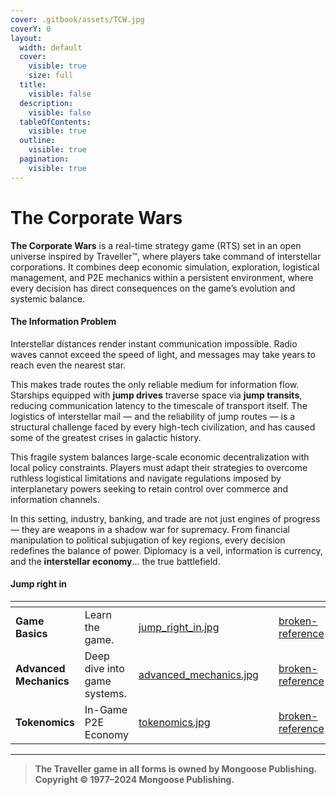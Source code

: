 ```yaml
---
cover: .gitbook/assets/TCW.jpg
coverY: 0
layout:
  width: default
  cover:
    visible: true
    size: full
  title:
    visible: false
  description:
    visible: false
  tableOfContents:
    visible: true
  outline:
    visible: true
  pagination:
    visible: true
---
```


# The Corporate Wars

**The Corporate Wars** is a real-time strategy game (RTS) set in an open universe inspired by Traveller™, where players take command of interstellar corporations. It combines deep economic simulation, exploration, logistical management, and P2E mechanics within a persistent environment, where every decision has direct consequences on the game’s evolution and systemic balance.

#### The Information Problem

Interstellar distances render instant communication impossible. Radio waves cannot exceed the speed of light, and messages may take years to reach even the nearest star.

This makes trade routes the only reliable medium for information flow. Starships equipped with **jump drives** traverse space via **jump transits**, reducing communication latency to the timescale of transport itself. The logistics of interstellar mail — and the reliability of jump routes — is a structural challenge faced by every high-tech civilization, and has caused some of the greatest crises in galactic history.

This fragile system balances large-scale economic decentralization with local policy constraints. Players must adapt their strategies to overcome ruthless logistical limitations and navigate regulations imposed by interplanetary powers seeking to retain control over commerce and information channels.

In this setting, industry, banking, and trade are not just engines of progress — they are weapons in a shadow war for supremacy. From financial manipulation to political subjugation of key regions, every decision redefines the balance of power. Diplomacy is a veil, information is currency, and the **interstellar economy**... the true battlefield.

#### Jump right in

<table data-view="cards"><thead><tr><th></th><th></th><th data-hidden data-card-cover data-type="files"></th><th data-hidden></th><th data-hidden data-card-target data-type="content-ref"></th></tr></thead><tbody><tr><td><strong>Game Basics</strong></td><td>Learn the game.</td><td><a href=".gitbook/assets/jump_right_in.jpg">jump_right_in.jpg</a></td><td></td><td><a href="broken-reference/">broken-reference</a></td></tr><tr><td><strong>Advanced Mechanics</strong></td><td>Deep dive into game systems.</td><td><a href=".gitbook/assets/advanced_mechanics.jpg">advanced_mechanics.jpg</a></td><td></td><td><a href="broken-reference/">broken-reference</a></td></tr><tr><td><strong>Tokenomics</strong></td><td>In-Game P2E Economy</td><td><a href=".gitbook/assets/tokenomics.jpg">tokenomics.jpg</a></td><td></td><td><a href="broken-reference/">broken-reference</a></td></tr></tbody></table>

***

> **The Traveller game in all forms is owned by Mongoose Publishing.**\
> **Copyright © 1977–2024 Mongoose Publishing.**
